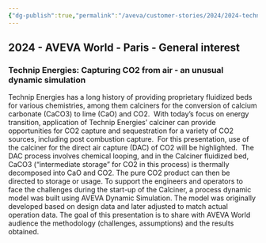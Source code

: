 ```yaml
---
{"dg-publish":true,"permalink":"/aveva/customer-stories/2024/2024-technip-energies-capturing-co-2-from-air-an-unusual-dynamic-simulation/"}
---
```


## 2024 - AVEVA World - Paris - General interest

### Technip Energies: Capturing CO2 from air - an unusual dynamic simulation

Technip Energies has a long history of providing proprietary fluidized beds for various chemistries, among them calciners for the conversion of calcium carbonate (CaCO3) to lime (CaO) and CO2.  With today’s focus on energy transition, application of Technip Energies’ calciner can provide opportunities for CO2 capture and sequestration for a variety of CO2 sources, including post combustion capture.  For this presentation, use of the calciner for the direct air capture (DAC) of CO2 will be highlighted.  The DAC process involves chemical looping, and in the Calciner fluidized bed, CaCO3 (“intermediate storage” for CO2 in this process) is thermally decomposed into CaO and CO2. The pure CO2 product can then be directed to storage or usage. To support the engineers and operators to face the challenges during the start-up of the Calciner, a process dynamic model was built using AVEVA Dynamic Simulation. The model was originally developed based on design data and later adjusted to match actual operation data. The goal of this presentation is to share with AVEVA World audience the methodology (challenges, assumptions) and the results obtained.